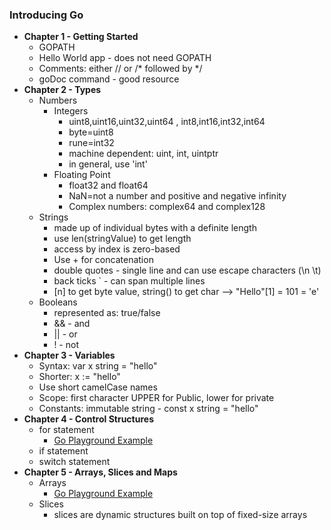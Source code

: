 ### Introducing Go
- **Chapter 1 - Getting Started**
  - GOPATH
  - Hello World app - does not need GOPATH
  - Comments: either // or /* followed by */
  - goDoc command - good resource
- **Chapter 2 - Types**
  - Numbers
    - Integers
      - uint8,uint16,uint32,uint64 , int8,int16,int32,int64
      - byte=uint8
      - rune=int32
      - machine dependent: uint, int, uintptr
      - in general, use 'int'
    - Floating Point
      - float32 and float64
      - NaN=not a number and positive and negative infinity
      - Complex numbers: complex64 and complex128
  - Strings
    - made up of individual bytes with a definite length
    - use len(stringValue) to get length
    - access by index is zero-based
    - Use + for concatenation
    - double quotes - single line and can use escape characters (\n \t)
    - back ticks ` - can span multiple lines
    - [n] to get byte value, string() to get char --> "Hello"[1] = 101 = 'e'
  - Booleans
    - represented as: true/false
    - && - and
    - || - or
    - ! - not
- **Chapter 3 - Variables**
  - Syntax: var x string = "hello"
  - Shorter: x := "hello"
  - Use short camelCase names
  - Scope: first character UPPER for Public, lower for private
  - Constants: immutable string - const x string = "hello"
- **Chapter 4 - Control Structures** 
  - for statement
    - [Go Playground Example](https://play.golang.org/p/CJ8JF17L_I)
  - if statement
  - switch statement
- **Chapter 5 - Arrays, Slices and Maps** 
  - Arrays
    - [Go Playground Example](https://play.golang.org/p/3yg_T2mjiX)
  - Slices
    - slices are dynamic structures built on top of fixed-size arrays
